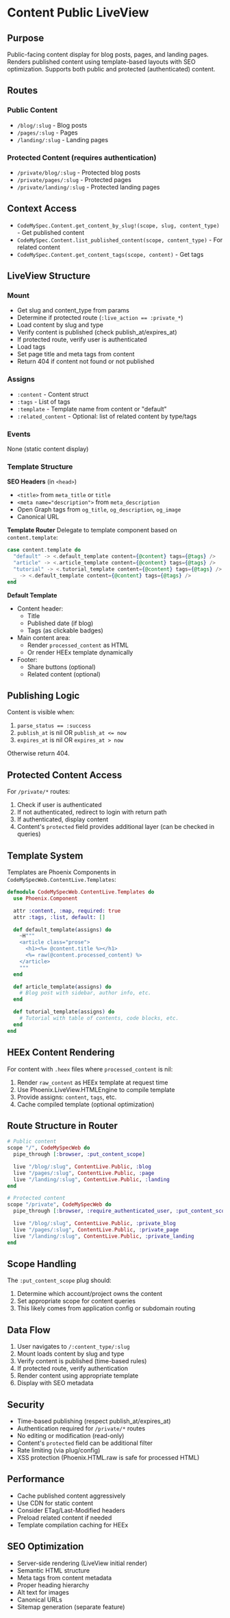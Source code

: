 # Content Public LiveView

## Purpose
Public-facing content display for blog posts, pages, and landing pages. Renders published content using template-based layouts with SEO optimization. Supports both public and protected (authenticated) content.

## Routes

### Public Content
- `/blog/:slug` - Blog posts
- `/pages/:slug` - Pages
- `/landing/:slug` - Landing pages

### Protected Content (requires authentication)
- `/private/blog/:slug` - Protected blog posts
- `/private/pages/:slug` - Protected pages
- `/private/landing/:slug` - Protected landing pages

## Context Access
- `CodeMySpec.Content.get_content_by_slug!(scope, slug, content_type)` - Get published content
- `CodeMySpec.Content.list_published_content(scope, content_type)` - For related content
- `CodeMySpec.Content.get_content_tags(scope, content)` - Get tags

## LiveView Structure

### Mount
- Get slug and content_type from params
- Determine if protected route (`:live_action == :private_*`)
- Load content by slug and type
- Verify content is published (check publish_at/expires_at)
- If protected route, verify user is authenticated
- Load tags
- Set page title and meta tags from content
- Return 404 if content not found or not published

### Assigns
- `:content` - Content struct
- `:tags` - List of tags
- `:template` - Template name from content or "default"
- `:related_content` - Optional: list of related content by type/tags

### Events
None (static content display)

### Template Structure

**SEO Headers** (in `<head>`)
- `<title>` from `meta_title` or `title`
- `<meta name="description">` from `meta_description`
- Open Graph tags from `og_title`, `og_description`, `og_image`
- Canonical URL

**Template Router**
Delegate to template component based on `content.template`:
```elixir
case content.template do
  "default" -> <.default_template content={@content} tags={@tags} />
  "article" -> <.article_template content={@content} tags={@tags} />
  "tutorial" -> <.tutorial_template content={@content} tags={@tags} />
  _ -> <.default_template content={@content} tags={@tags} />
end
```

**Default Template**
- Content header:
  - Title
  - Published date (if blog)
  - Tags (as clickable badges)
- Main content area:
  - Render `processed_content` as HTML
  - Or render HEEx template dynamically
- Footer:
  - Share buttons (optional)
  - Related content (optional)

## Publishing Logic

Content is visible when:
1. `parse_status == :success`
2. `publish_at` is nil OR `publish_at <= now`
3. `expires_at` is nil OR `expires_at > now`

Otherwise return 404.

## Protected Content Access

For `/private/*` routes:
1. Check if user is authenticated
2. If not authenticated, redirect to login with return path
3. If authenticated, display content
4. Content's `protected` field provides additional layer (can be checked in queries)

## Template System

Templates are Phoenix Components in `CodeMySpecWeb.ContentLive.Templates`:

```elixir
defmodule CodeMySpecWeb.ContentLive.Templates do
  use Phoenix.Component

  attr :content, :map, required: true
  attr :tags, :list, default: []

  def default_template(assigns) do
    ~H"""
    <article class="prose">
      <h1><%= @content.title %></h1>
      <%= raw(@content.processed_content) %>
    </article>
    """
  end

  def article_template(assigns) do
    # Blog post with sidebar, author info, etc.
  end

  def tutorial_template(assigns) do
    # Tutorial with table of contents, code blocks, etc.
  end
end
```

## HEEx Content Rendering

For content with `.heex` files where `processed_content` is nil:
1. Render `raw_content` as HEEx template at request time
2. Use Phoenix.LiveView.HTMLEngine to compile template
3. Provide assigns: `content`, `tags`, etc.
4. Cache compiled template (optional optimization)

## Route Structure in Router

```elixir
# Public content
scope "/", CodeMySpecWeb do
  pipe_through [:browser, :put_content_scope]

  live "/blog/:slug", ContentLive.Public, :blog
  live "/pages/:slug", ContentLive.Public, :page
  live "/landing/:slug", ContentLive.Public, :landing
end

# Protected content
scope "/private", CodeMySpecWeb do
  pipe_through [:browser, :require_authenticated_user, :put_content_scope]

  live "/blog/:slug", ContentLive.Public, :private_blog
  live "/pages/:slug", ContentLive.Public, :private_page
  live "/landing/:slug", ContentLive.Public, :private_landing
end
```

## Scope Handling

The `:put_content_scope` plug should:
1. Determine which account/project owns the content
2. Set appropriate scope for content queries
3. This likely comes from application config or subdomain routing

## Data Flow
1. User navigates to `/:content_type/:slug`
2. Mount loads content by slug and type
3. Verify content is published (time-based rules)
4. If protected route, verify authentication
5. Render content using appropriate template
6. Display with SEO metadata

## Security
- Time-based publishing (respect publish_at/expires_at)
- Authentication required for `/private/*` routes
- No editing or modification (read-only)
- Content's `protected` field can be additional filter
- Rate limiting (via plug/config)
- XSS protection (Phoenix.HTML.raw is safe for processed HTML)

## Performance
- Cache published content aggressively
- Use CDN for static content
- Consider ETag/Last-Modified headers
- Preload related content if needed
- Template compilation caching for HEEx

## SEO Optimization
- Server-side rendering (LiveView initial render)
- Semantic HTML structure
- Meta tags from content metadata
- Proper heading hierarchy
- Alt text for images
- Canonical URLs
- Sitemap generation (separate feature)
